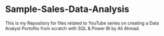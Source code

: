# Sample-Sales-Data-Analysis
This is my Repository for files related to YouTube series on creating a Data Analyst Portoflio from scratch with SQL & Power BI by Ali Ahmad.
